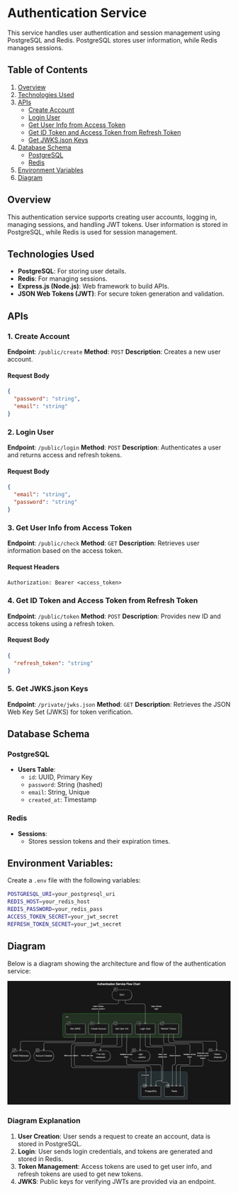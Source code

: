 # Authentication Service
This service handles user authentication and session management using PostgreSQL and Redis. PostgreSQL stores user information, while Redis manages sessions.

## Table of Contents
1. [Overview](#overview)
2. [Technologies Used](#technologies-used)
3. [APIs](#apis)
    - [Create Account](#create-account)
    - [Login User](#login-user)
    - [Get User Info from Access Token](#get-user-info-from-access-token)
    - [Get ID Token and Access Token from Refresh Token](#get-id-token-and-access-token-from-refresh-token)
    - [Get JWKS.json Keys](#get-jwksjson-keys)
4. [Database Schema](#database-schema)
    - [PostgreSQL](#postgresql)
    - [Redis](#redis)
5. [Environment Variables](#environment-variables)
6. [Diagram](#diagram)


## Overview
This authentication service supports creating user accounts, logging in, managing sessions, and handling JWT tokens. User information is stored in PostgreSQL, while Redis is used for session management.

## Technologies Used
- **PostgreSQL**: For storing user details.
- **Redis**: For managing sessions.
- **Express.js (Node.js)**: Web framework to build APIs.
- **JSON Web Tokens (JWT)**: For secure token generation and validation.

## APIs

### 1. Create Account
**Endpoint**: `/public/create`
**Method**: `POST`
**Description**: Creates a new user account.

#### Request Body
```json
{
  "password": "string",
  "email": "string"
}
```

### 2. Login User
**Endpoint**: `/public/login`
**Method**: `POST`
**Description**: Authenticates a user and returns access and refresh tokens.

#### Request Body
```json
{
  "email": "string",
  "password": "string"
}
```

### 3. Get User Info from Access Token
**Endpoint**: `/public/check`
**Method**: `GET`
**Description**: Retrieves user information based on the access token.

#### Request Headers
```http
Authorization: Bearer <access_token>
```

### 4. Get ID Token and Access Token from Refresh Token
**Endpoint**: `/public/token`
**Method**: `POST`
**Description**: Provides new ID and access tokens using a refresh token.

#### Request Body
```json
{
  "refresh_token": "string"
}
```

### 5. Get JWKS.json Keys
**Endpoint**: `/private/jwks.json`
**Method**: `GET`
**Description**: Retrieves the JSON Web Key Set (JWKS) for token verification.

## Database Schema

### PostgreSQL
- **Users Table**:
  - `id`: UUID, Primary Key
  - `password`: String (hashed)
  - `email`: String, Unique
  - `created_at`: Timestamp

### Redis
- **Sessions**:
  - Stores session tokens and their expiration times.

## Environment Variables:
Create a `.env` file with the following variables:
```sh
POSTGRESQL_URI=your_postgresql_uri
REDIS_HOST=your_redis_host
REDIS_PASSWORD=your_redis_pass
ACCESS_TOKEN_SECRET=your_jwt_secret
REFRESH_TOKEN_SECRET=your_jwt_secret
```


## Diagram

Below is a diagram showing the architecture and flow of the authentication service:

![Authentication Service Diagram](./diagram.svg)

### Diagram Explanation
1. **User Creation**: User sends a request to create an account, data is stored in PostgreSQL.
2. **Login**: User sends login credentials, and tokens are generated and stored in Redis.
3. **Token Management**: Access tokens are used to get user info, and refresh tokens are used to get new tokens.
4. **JWKS**: Public keys for verifying JWTs are provided via an endpoint.


